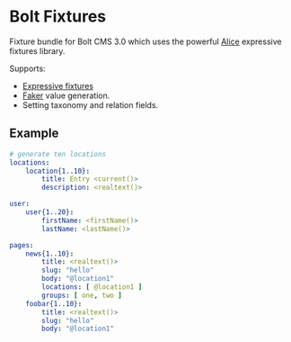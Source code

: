 Bolt Fixtures
=============

Fixture bundle for Bolt CMS 3.0 which uses the powerful
[Alice](https://github.com/nelmio/alice) expressive fixtures library.

Supports:

- [Expressive fixtures](https://github.com/nelmio/alice/blob/2.x/doc/complete-reference.md)
- [Faker](https://github.com/fzaninotto/Faker) value generation.
- Setting taxonomy and relation fields.

Example
-------

```yaml
# generate ten locations
locations:
    location{1..10}:
        title: Entry <current()>
        description: <realtext()> 

user:
    user{1..20}:
        firstName: <firstName()>
        lastName: <lastName()>

pages:
    news{1..10}:
        title: <realtext()>
        slug: "hello"
        body: "@location1"
        locations: [ @location1 ]
        groups: [ one, two ]
    foobar{1..10}:
        title: <realtext()>
        slug: "hello"
        body: "@location1"
```

